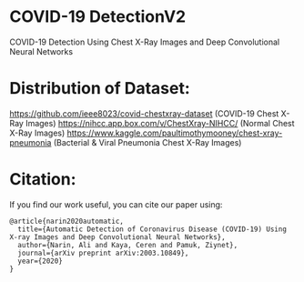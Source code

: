 # COVID-19 DetectionV2
COVID-19 Detection Using Chest X-Ray Images and Deep Convolutional Neural Networks

# Distribution of Dataset:

https://github.com/ieee8023/covid-chestxray-dataset (COVID-19 Chest X-Ray Images)
https://nihcc.app.box.com/v/ChestXray-NIHCC/ (Normal Chest X-Ray Images)
https://www.kaggle.com/paultimothymooney/chest-xray-pneumonia (Bacterial & Viral Pneumonia Chest X-Ray Images)

# Citation:

If you find our work useful, you can cite our paper using:

```
@article{narin2020automatic,
  title={Automatic Detection of Coronavirus Disease (COVID-19) Using X-ray Images and Deep Convolutional Neural Networks},
  author={Narin, Ali and Kaya, Ceren and Pamuk, Ziynet},
  journal={arXiv preprint arXiv:2003.10849},
  year={2020}
}
```
